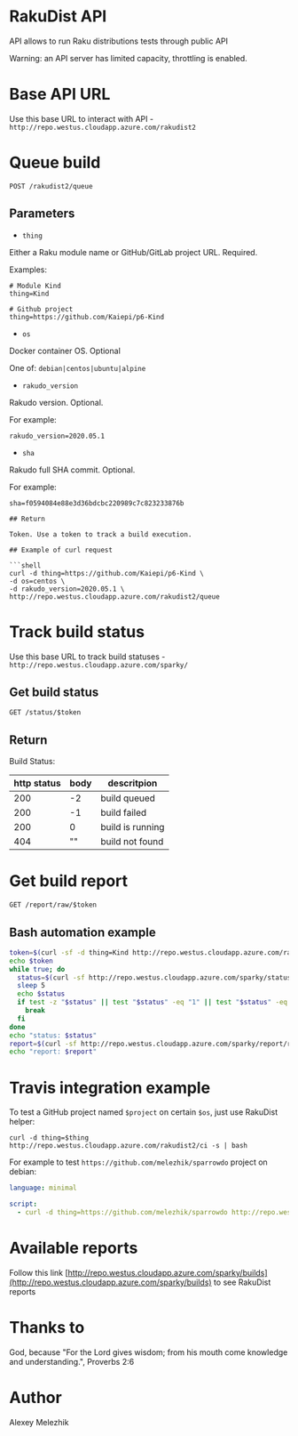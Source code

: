 # RakuDist API

API allows to run Raku distributions tests through public API

Warning: an API server has limited capacity, throttling is enabled.

# Base API URL

Use this base URL to interact with API - `http://repo.westus.cloudapp.azure.com/rakudist2`

# Queue build

`POST /rakudist2/queue`

## Parameters

- `thing`

Either a Raku module name or GitHub/GitLab project URL. Required.

Examples:

```
# Module Kind
thing=Kind 

# Github project
thing=https://github.com/Kaiepi/p6-Kind  

```

- `os`

Docker container OS. Optional

One of: `debian|centos|ubuntu|alpine`

- `rakudo_version`

Rakudo version. Optional.

For example:

```
rakudo_version=2020.05.1
```

- `sha`

Rakudo full SHA commit. Optional.

For example:

```
sha=f0594084e88e3d36bdcbc220989c7c823233876b

## Return 

Token. Use a token to track a build execution.

## Example of curl request

```shell
curl -d thing=https://github.com/Kaiepi/p6-Kind \
-d os=centos \
-d rakudo_version=2020.05.1 \
http://repo.westus.cloudapp.azure.com/rakudist2/queue
```

# Track build status

Use this base URL to track build statuses - `http://repo.westus.cloudapp.azure.com/sparky/`

## Get build status

`GET /status/$token`

## Return 

Build Status:

| http status | body | descritpion |
| ------------| ---- | ----------- |
| 200         | -2   | build queued |
| 200         | -1   | build failed |
| 200         | 0    | build is running |
| 404         |  ""  | build not found |


# Get build report

`GET /report/raw/$token`


## Bash automation example

```bash
token=$(curl -sf -d thing=Kind http://repo.westus.cloudapp.azure.com/rakudist2/queue)
echo $token
while true; do
  status=$(curl -sf http://repo.westus.cloudapp.azure.com/sparky/status/$token)
  sleep 5
  echo $status
  if test -z "$status" || test "$status" -eq "1" || test "$status" -eq "-1"; then
    break
  fi
done
echo "status: $status"
report=$(curl -sf http://repo.westus.cloudapp.azure.com/sparky/report/raw/$token)
echo "report: $report"
```

# Travis integration example

To test a GitHub project named `$project` on certain `$os`, just use RakuDist helper:

`curl -d thing=$thing http://repo.westus.cloudapp.azure.com/rakudist2/ci -s | bash`

For example to test `https://github.com/melezhik/sparrowdo` project on debian:

```yaml
language: minimal

script:
  - curl -d thing=https://github.com/melezhik/sparrowdo http://repo.westus.cloudapp.azure.com/rakudist2/ci -s | bash
```

# Available reports

Follow this link [http://repo.westus.cloudapp.azure.com/sparky/builds](http://repo.westus.cloudapp.azure.com/sparky/builds) to see RakuDist reports

# Thanks to

God, because "For the Lord gives wisdom; from his mouth come knowledge and understanding.", Proverbs 2:6

# Author

Alexey Melezhik

